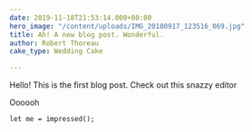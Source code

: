 ```yaml
---
date: 2019-11-18T21:53:14.000+00:00
hero_image: "/content/uploads/IMG_20180917_123516_069.jpg"
title: Ah! A new blog post. Wonderful.
author: Robert Thoreau
cake_type: Wedding Cake

---
```

Hello! This is the first blog post. Check out this snazzy editor

Oooooh

    let me = impressed();